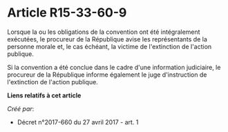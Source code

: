 # Article R15-33-60-9

Lorsque la ou les obligations de la convention ont été intégralement exécutées, le procureur de la République avise les
représentants de la personne morale et, le cas échéant, la victime de l'extinction de l'action publique.

Si la convention a été conclue dans le cadre d'une information judiciaire, le procureur de la République informe également le
juge d'instruction de l'extinction de l'action publique.

**Liens relatifs à cet article**

_Créé par_:

  - Décret n°2017-660 du 27 avril 2017 - art. 1
